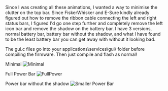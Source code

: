 Since I was creating all these animations, I wanted a way to minimise the clutter on the top bar.  Since FiskerWhisker and E-Sure kindly already figured out how to remove the ribbon cable connecting the left and right status bars, I figured I'd go one step further and completely remove the left icon bar and remove the shadow on the battery bar.  I have 3 versions, normal battery bar, battery bar without the shadow, and what I have found to be the least battery bar you can get away with without it looking bad.

The gui.c files go into your applications\services\gui\ folder before compiling the firmware.  Then just compile and flash as normal!

Minimal
![Minimal](https://user-images.githubusercontent.com/16942638/195594733-e62f21b5-dde7-4c56-b179-32f8b4274c37.png)

Full Power Bar
![FullPower](https://user-images.githubusercontent.com/16942638/195594748-4678e8ac-8794-42ab-b40a-5dafbd27582d.png)

Power bar without the shadow
![Smaller Power Bar](https://user-images.githubusercontent.com/16942638/195594821-1e749024-b4bd-487e-bccf-5b5c1991eff8.png)

